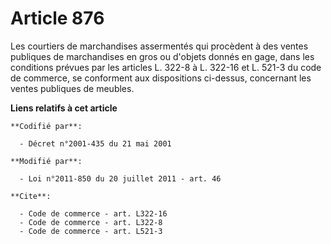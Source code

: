 # Article 876

Les courtiers de marchandises assermentés qui procèdent à des ventes publiques de marchandises en gros ou d'objets donnés en
gage, dans les conditions prévues par les articles L. 322-8 à L. 322-16 et L. 521-3 du code de commerce, se conforment aux
dispositions ci-dessus, concernant les ventes publiques de meubles.

**Liens relatifs à cet article**

	**Codifié par**:

	  - Décret n°2001-435 du 21 mai 2001

	**Modifié par**:

	  - Loi n°2011-850 du 20 juillet 2011 - art. 46

	**Cite**:

	  - Code de commerce - art. L322-16
	  - Code de commerce - art. L322-8
	  - Code de commerce - art. L521-3
